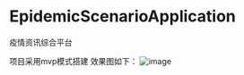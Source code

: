# EpidemicScenarioApplication

疫情资讯综合平台  

项目采用mvp模式搭建
效果图如下：
![image](https://github.com/Stone-s/Figurebed/blob/master/img/20200924220349.jpg)
